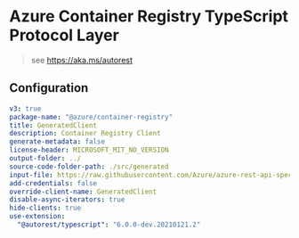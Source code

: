 # Azure Container Registry TypeScript Protocol Layer

> see https://aka.ms/autorest

## Configuration

```yaml
v3: true
package-name: "@azure/container-registry"
title: GeneratedClient
description: Container Registry Client
generate-metadata: false
license-header: MICROSOFT_MIT_NO_VERSION
output-folder: ../
source-code-folder-path: ./src/generated
input-file: https://raw.githubusercontent.com/Azure/azure-rest-api-specs/255757f41275e8ec474361690ea8886cae8a503b/specification/containerregistry/data-plane/Microsoft.ContainerRegistry/preview/2019-08-15/containerregistry.json
add-credentials: false
override-client-name: GeneratedClient
disable-async-iterators: true
hide-clients: true
use-extension:
  "@autorest/typescript": "6.0.0-dev.20210121.2"
```
